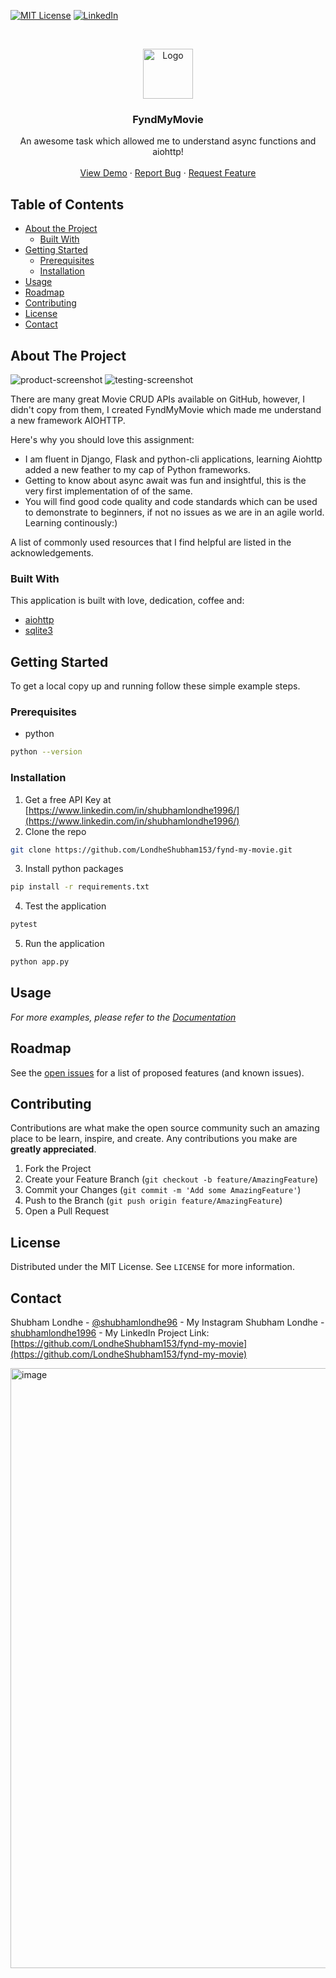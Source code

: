 
[![MIT License][license-shield]][license-url]
[![LinkedIn][linkedin-shield]][linkedin-url]



<!-- PROJECT LOGO -->
<br />
<p align="center">
  <a href="https://ibb.co/sC0TMQV">
    <img src="images/logo.jpeg" alt="Logo" width="80" height="80">
  </a>

  <h3 align="center">FyndMyMovie</h3>

  <p align="center">
    An awesome task which allowed me to understand async functions and aiohttp!
    <br />
    <br />
    <a href="https://fynd-my-movie.herokuapp.com/movies">View Demo</a>
    ·
    <a href="https://github.com/LondheShubham153/">Report Bug</a>
    ·
    <a href="https://github.com/LondheShubham153/">Request Feature</a>
  </p>
</p>



<!-- TABLE OF CONTENTS -->
## Table of Contents

* [About the Project](#about-the-project)
  * [Built With](#built-with)
* [Getting Started](#getting-started)
  * [Prerequisites](#prerequisites)
  * [Installation](#installation)
* [Usage](#usage)
* [Roadmap](#roadmap)
* [Contributing](#contributing)
* [License](#license)
* [Contact](#contact)



<!-- ABOUT THE PROJECT -->
## About The Project

![product-screenshot](images/search.png)
![testing-screenshot](images/test.png)


There are many great Movie CRUD APIs available on GitHub, however, I didn't copy from them, I created FyndMyMovie which made me understand a new framework AIOHTTP. 

Here's why you should love this assignment:
* I am fluent in Django, Flask and python-cli applications, learning Aiohttp added a new feather to my cap of Python frameworks.
* Getting to know about async await was fun and insightful, this is the very first implementation of of the same.
* You will find good code quality and code standards which can be used to demonstrate to beginners, if not no issues as we are in an agile world. Learning continously:)


A list of commonly used resources that I find helpful are listed in the acknowledgements.

### Built With
This application is built with love, dedication, coffee and:
* [aiohttp](https://pypi.org/project/aiohttp/)
* [sqlite3](https://www.sqlite.org/index.html)



<!-- GETTING STARTED -->
## Getting Started

To get a local copy up and running follow these simple example steps.

### Prerequisites


* python
```sh
python --version
```

### Installation

1. Get a free API Key at [https://www.linkedin.com/in/shubhamlondhe1996/](https://www.linkedin.com/in/shubhamlondhe1996/)
2. Clone the repo
```sh
git clone https://github.com/LondheShubham153/fynd-my-movie.git
```
3. Install python packages
```sh
pip install -r requirements.txt
```
4. Test the application
```python
pytest
```
5. Run the application
```python
python app.py
```



<!-- USAGE EXAMPLES -->
## Usage

_For more examples, please refer to the [Documentation](https://github.com/LondheShubham153/fynd-my-movie)_



<!-- ROADMAP -->
## Roadmap

See the [open issues](https://github.com/LondheShubham153/fynd-my-movie/issues) for a list of proposed features (and known issues).



<!-- CONTRIBUTING -->
## Contributing

Contributions are what make the open source community such an amazing place to be learn, inspire, and create. Any contributions you make are **greatly appreciated**.

1. Fork the Project
2. Create your Feature Branch (`git checkout -b feature/AmazingFeature`)
3. Commit your Changes (`git commit -m 'Add some AmazingFeature'`)
4. Push to the Branch (`git push origin feature/AmazingFeature`)
5. Open a Pull Request



<!-- LICENSE -->
## License

Distributed under the MIT License. See `LICENSE` for more information.



<!-- CONTACT -->
## Contact

Shubham Londhe - [@shubhamlondhe96](https://instagram.com/shubhamlondhe96) - My Instagram
Shubham Londhe - [shubhamlondhe1996](https://www.linkedin.com/in/shubhamlondhe1996/) - My LinkedIn
Project Link: [https://github.com/LondheShubham153/fynd-my-movie](https://github.com/LondheShubham153/fynd-my-movie)





<!-- MARKDOWN LINKS & IMAGES -->
<!-- https://www.markdownguide.org/basic-syntax/#reference-style-links -->

[license-shield]: https://img.shields.io/github/license/othneildrew/Best-README-Template.svg?style=flat-square
[license-url]: https://github.com/othneildrew/Best-README-Template/blob/master/LICENSE.txt
[linkedin-shield]: https://img.shields.io/badge/-LinkedIn-black.svg?style=flat-square&logo=linkedin&colorB=555
[linkedin-url]: https://www.linkedin.com/in/shubhamlondhe1996/
[product-screenshot]: images/search.png


<img width="960" alt="image" src="https://user-images.githubusercontent.com/110477025/230706710-75f210cd-817d-48f8-b8b9-09d62a37bae2.png">

